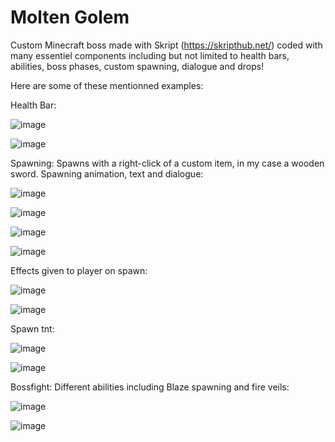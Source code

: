 # Molten Golem

Custom Minecraft boss made with Skript (https://skripthub.net/) coded with many essentiel components including but not limited to health bars, abilities, boss phases, custom spawning, dialogue and drops!

Here are some of these mentionned examples:



Health Bar:

![image](https://github.com/ignkarusher/mc_molten_boss/assets/149895054/4770d920-90a2-4658-93e1-914157c335fb)

![image](https://github.com/ignkarusher/mc_molten_boss/assets/149895054/2075164d-3021-4fb1-9144-4060a166700c)



Spawning:
Spawns with a right-click of a custom item, in my case a wooden sword.
Spawning animation, text and dialogue:

![image](https://github.com/ignkarusher/mc_molten_boss/assets/149895054/7b0aa59d-d22e-4b3d-81df-891cfe1863f8)

![image](https://github.com/ignkarusher/mc_molten_boss/assets/149895054/7e403a70-7eda-4863-b985-e3a0cb8cbafc)

![image](https://github.com/ignkarusher/mc_molten_boss/assets/149895054/a7b24e73-f833-4834-8a7b-0396da0a7e54)

![image](https://github.com/ignkarusher/mc_molten_boss/assets/149895054/ee948d35-bb41-481f-a122-2474217f6811)



Effects given to player on spawn:

![image](https://github.com/ignkarusher/mc_molten_boss/assets/149895054/9073c5ff-5493-4d06-95f5-921e1392dd6a)

![image](https://github.com/ignkarusher/mc_molten_boss/assets/149895054/574dc216-2900-4da3-955c-b53064a3c84c)



Spawn tnt:

![image](https://github.com/ignkarusher/mc_molten_boss/assets/149895054/718e8107-04fe-4c2b-8bdf-1656d07fa589)

![image](https://github.com/ignkarusher/mc_molten_boss/assets/149895054/fe1cb340-6f97-4302-ac5f-ad3762ce7a6f)



Bossfight:
Different abilities including Blaze spawning and fire veils:

![image](https://github.com/ignkarusher/mc_molten_boss/assets/149895054/2dca49e4-4d0a-4ac6-973c-5c60dec8587d)

![image](https://github.com/ignkarusher/mc_molten_boss/assets/149895054/10616829-c23f-4ecc-ba48-a57f8e8e1567)
















